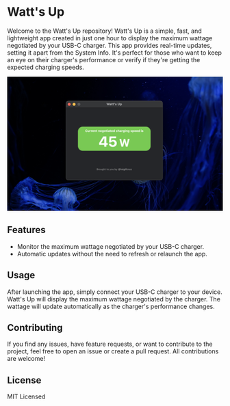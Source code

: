 # Watt's Up
Welcome to the Watt's Up repository! Watt's Up is a simple, fast, and lightweight app created in just one hour to display the maximum wattage negotiated by your USB-C charger. This app provides real-time updates, setting it apart from the System Info. It's perfect for those who want to keep an eye on their charger's performance or verify if they're getting the expected charging speeds.

![App's Screenshot](/resources/screenshot.png)

## Features
 - Monitor the maximum wattage negotiated by your USB-C charger.
 - Automatic updates without the need to refresh or relaunch the app.

## Usage
After launching the app, simply connect your USB-C charger to your device. Watt's Up will display the maximum wattage negotiated by the charger. The wattage will update automatically as the charger's performance changes.

## Contributing
If you find any issues, have feature requests, or want to contribute to the project, feel free to open an issue or create a pull request. All contributions are welcome!

## License
MIT Licensed